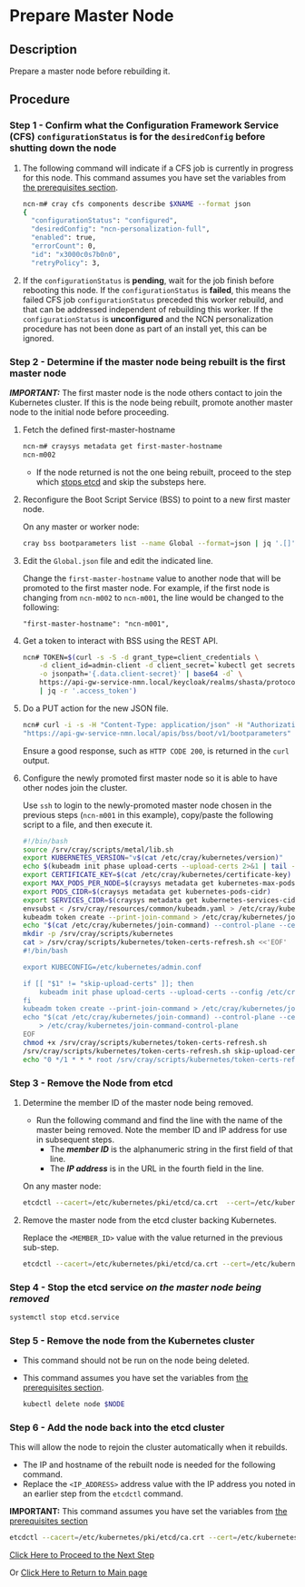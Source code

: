 # Prepare Master Node

## Description

Prepare a master node before rebuilding it.

## Procedure

### Step 1 - Confirm what the Configuration Framework Service (CFS) `configurationStatus` is for the `desiredConfig` before shutting down the node

1. The following command will indicate if a CFS job is currently in progress for this node. This command assumes you have set the variables from [the prerequisites section](../Rebuild_NCNs.md#Prerequisites).

    ```bash
    ncn-m# cray cfs components describe $XNAME --format json
    {
      "configurationStatus": "configured",
      "desiredConfig": "ncn-personalization-full",
      "enabled": true,
      "errorCount": 0,
      "id": "x3000c0s7b0n0",
      "retryPolicy": 3,
    ```

1. If the `configurationStatus` is **pending**, wait for the job finish before rebooting this node.
   If the `configurationStatus` is **failed**, this means the failed CFS job `configurationStatus` preceded this worker rebuild, and that can be addressed independent of rebuilding this worker.
   If the `configurationStatus` is **unconfigured** and the NCN personalization procedure has not been done as part of an install yet, this can be ignored.

### Step 2 - Determine if the master node being rebuilt is the first master node

***IMPORTANT:*** The first master node is the node others contact to join the Kubernetes cluster. If this is the node being rebuilt, promote another master node to the initial node before proceeding.

1. Fetch the defined first-master-hostname

    ```bash
    ncn-m# craysys metadata get first-master-hostname
    ncn-m002
    ```

    * If the node returned is not the one being rebuilt, proceed to the step which [stops etcd](#stop-the-etcd-service-on-the-master-node-being-removed) and skip the substeps here.

1. Reconfigure the Boot Script Service \(BSS\) to point to a new first master node.

    On any master or worker node:

    ```bash
   cray bss bootparameters list --name Global --format=json | jq '.[]' > Global.json
   ```

1. Edit the `Global.json` file and edit the indicated line.

    Change the `first-master-hostname` value to another node that will be promoted to the first master node. For example, if the first node is changing from `ncn-m002` to `ncn-m001`, the line would be changed to the following:

    ```text
   "first-master-hostname": "ncn-m001",
   ```

1. Get a token to interact with BSS using the REST API.

    ```bash
    ncn# TOKEN=$(curl -s -S -d grant_type=client_credentials \
        -d client_id=admin-client -d client_secret=`kubectl get secrets admin-client-auth \
        -o jsonpath='{.data.client-secret}' | base64 -d` \
        https://api-gw-service-nmn.local/keycloak/realms/shasta/protocol/openid-connect/token \
        | jq -r '.access_token')
    ```

1. Do a PUT action for the new JSON file.

    ```bash
    ncn# curl -i -s -H "Content-Type: application/json" -H "Authorization: Bearer ${TOKEN}" \
    "https://api-gw-service-nmn.local/apis/bss/boot/v1/bootparameters" -X PUT -d @./Global.json
    ```

    Ensure a good response, such as `HTTP CODE 200`, is returned in the `curl` output.

1. Configure the newly promoted first master node so it is able to have other nodes join the cluster.

    Use `ssh` to login to the newly-promoted master node chosen in the previous steps \(`ncn-m001` in this example\), copy/paste the following script to a file, and then execute it.

    ```bash
    #!/bin/bash
    source /srv/cray/scripts/metal/lib.sh
    export KUBERNETES_VERSION="v$(cat /etc/cray/kubernetes/version)"
    echo $(kubeadm init phase upload-certs --upload-certs 2>&1 | tail -1) > /etc/cray/kubernetes/certificate-key
    export CERTIFICATE_KEY=$(cat /etc/cray/kubernetes/certificate-key)
    export MAX_PODS_PER_NODE=$(craysys metadata get kubernetes-max-pods-per-node)
    export PODS_CIDR=$(craysys metadata get kubernetes-pods-cidr)
    export SERVICES_CIDR=$(craysys metadata get kubernetes-services-cidr)
    envsubst < /srv/cray/resources/common/kubeadm.yaml > /etc/cray/kubernetes/kubeadm.yaml
    kubeadm token create --print-join-command > /etc/cray/kubernetes/join-command 2>/dev/null
    echo "$(cat /etc/cray/kubernetes/join-command) --control-plane --certificate-key $(cat /etc/cray/kubernetes/certificate-key)" > /etc/cray/kubernetes/join-command-control-plane
    mkdir -p /srv/cray/scripts/kubernetes
    cat > /srv/cray/scripts/kubernetes/token-certs-refresh.sh <<'EOF'
    #!/bin/bash

    export KUBECONFIG=/etc/kubernetes/admin.conf

    if [[ "$1" != "skip-upload-certs" ]]; then
        kubeadm init phase upload-certs --upload-certs --config /etc/cray/kubernetes/kubeadm.yaml
    fi
    kubeadm token create --print-join-command > /etc/cray/kubernetes/join-command 2>/dev/null
    echo "$(cat /etc/cray/kubernetes/join-command) --control-plane --certificate-key $(cat /etc/cray/kubernetes/certificate-key)" \
        > /etc/cray/kubernetes/join-command-control-plane
    EOF
    chmod +x /srv/cray/scripts/kubernetes/token-certs-refresh.sh
    /srv/cray/scripts/kubernetes/token-certs-refresh.sh skip-upload-certs
    echo "0 */1 * * * root /srv/cray/scripts/kubernetes/token-certs-refresh.sh >> /var/log/cray/cron.log 2>&1" > /etc/cron.d/cray-k8s-token-certs-refresh
    ```

### Step 3 - Remove the Node from etcd

1. Determine the member ID of the master node being removed.

    * Run the following command and find the line with the name of the master being removed. Note the member ID and IP address for use in subsequent steps.
      * The ***member ID*** is the alphanumeric string in the first field of that line.
      * The ***IP address*** is in the URL in the fourth field in the line.

    On any master node:

    ```bash
    etcdctl --cacert=/etc/kubernetes/pki/etcd/ca.crt  --cert=/etc/kubernetes/pki/etcd/ca.crt --key=/etc/kubernetes/pki/etcd/ca.key --endpoints=localhost:2379 member list
    ```

1. Remove the master node from the etcd cluster backing Kubernetes.

    Replace the `<MEMBER_ID>` value with the value returned in the previous sub-step.

    ```bash
    etcdctl --cacert=/etc/kubernetes/pki/etcd/ca.crt --cert=/etc/kubernetes/pki/etcd/ca.crt --key=/etc/kubernetes/pki/etcd/ca.key --endpoints=localhost:2379 member remove <MEMBER_ID>
    ```

### Step 4 - Stop the etcd service ***on the master node being removed***

```bash
systemctl stop etcd.service
```

### Step 5 - Remove the node from the Kubernetes cluster

* This command should not be run on the node being deleted.
* This command assumes you have set the variables from [the prerequisites section](../Rebuild_NCNs.md#Prerequisites).

    ```bash
    kubectl delete node $NODE
    ```

### Step 6 - Add the node back into the etcd cluster

This will allow the node to rejoin the cluster automatically when it rebuilds.

* The IP and hostname of the rebuilt node is needed for the following command.
* Replace the `<IP_ADDRESS>` address value with the IP address you noted in an earlier step from the `etcdctl` command.

**IMPORTANT:** This command assumes you have set the variables from [the prerequisites section](../Rebuild_NCNs.md#Prerequisites)

```bash
etcdctl --cacert=/etc/kubernetes/pki/etcd/ca.crt --cert=/etc/kubernetes/pki/etcd/ca.crt --key=/etc/kubernetes/pki/etcd/ca.key --endpoints=localhost:2379 member add $NODE --peer-urls=https://<IP_ADDRESS>:2380
```

[Click Here to Proceed to the Next Step](Identify_Nodes_and_Update_Metadata.md)

Or [Click Here to Return to Main page](../Rebuild_NCNs.md)
